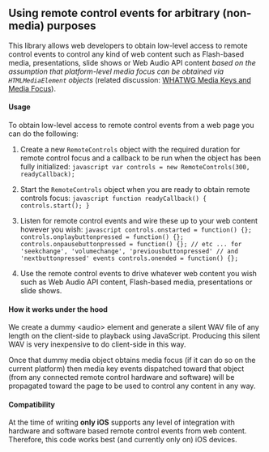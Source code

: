 ## Using remote control events for arbitrary (non-media) purposes

This library allows web developers to obtain low-level access to remote control events to control any kind of web content such as Flash-based media, presentations, slide shows or Web Audio API content _based on the assumption that platform-level media focus can be obtained via `HTMLMediaElement` objects_ (related discussion: [WHATWG Media Keys and Media Focus](https://github.com/whatwg/media-keys)).

#### Usage

To obtain low-level access to remote control events from a web page you can do the following:

1.   Create a new `RemoteControls` object with the required duration for remote control focus and a callback to be run when the object has been fully initialized:
    ``` javascript
    var controls = new RemoteControls(300, readyCallback);
    ```

2.   Start the `RemoteControls` object when you are ready to obtain remote controls focus:
    ``` javascript
    function readyCallback() {
      controls.start();
    }
    ```

3.   Listen for remote control events and wire these up to your web content however you wish:
    ``` javascript
    controls.onstarted = function() {};
    controls.onplaybuttonpressed = function() {};
    controls.onpausebuttonpressed = function() {};
    // etc ... for 'seekchange', 'volumechange', 'previousbuttonpressed'
    // and 'nextbuttonpressed' events
    controls.onended = function() {};
    ```

4.  Use the remote control events to drive whatever web content you wish such as Web Audio API content, Flash-based media, presentations or slide shows.


#### How it works under the hood

We create a dummy &lt;audio&gt; element and generate a silent WAV file of any length on the client-side to playback using JavaScript. Producing this silent WAV is very inexpensive to do client-side in this way.

Once that dummy media object obtains media focus (if it can do so on the current platform) then media key events dispatched toward that object (from any connected remote control hardware and software) will be propagated toward the page to be used to control any content in any way.

#### Compatibility

At the time of writing **only iOS** supports any level of integration with hardware and software based remote control events from web content. Therefore, this code works best (and currently only on) iOS devices.
